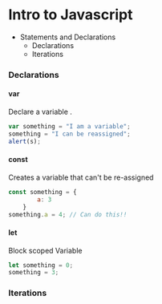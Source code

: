 # Intro to Javascript

- Statements and Declarations
    - Declarations
    - Iterations


### Declarations
#### var
Declare a variable . 

```javascript
var something = "I am a variable";
something = "I can be reassigned";
alert(s);
```
#### const
Creates a variable that can't be re-assigned
```javascript
const something = {
        a: 3
    }
something.a = 4; // Can do this!!
```

#### let
Block scoped Variable  

```javascript
let something = 0;
something = 3;
```




### Iterations

